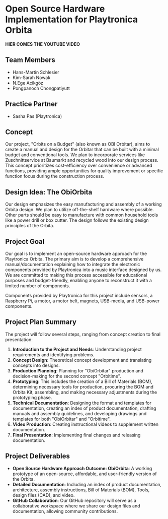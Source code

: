 # Open Source Hardware Implementation for Playtronica Orbita

**HIER COMES THE YOUTUBE VIDEO**

## Team Members
- Hans-Martin Schlesier
- Kim-Sarah Nowak
- N.Ege Acikgöz
- Pongpanoch Chongpatiyutt

## Practice Partner
- Sasha Pas (Playtronica)

## Concept
Our project, "Orbits on a Budget" (also known as OBI Orbitar), aims to create a manual and design for the Orbitar that can be built with a minimal budget and conventional tools. We plan to incorporate services like Zuschnittservice at Baumarkt and recycled wood into our design process. This concept prioritizes cost-efficiency over convenience or advanced functions, providing ample opportunities for quality improvement or specific function focus during the construction process.

## Design Idea: The ObiOrbita
Our design emphasizes the easy manufacturing and assembly of a working Orbita design. We plan to utilize off-the-shelf hardware where possible. Other parts should be easy to manufacture with common household tools like a power drill or box cutter. The design follows the existing design principles of the Orbita.

## Project Goal
Our goal is to implement an open-source hardware approach for the Playtronica Orbita. The primary aim is to develop a comprehensive manual/documentation explaining how to integrate the electronic components provided by Playtronica into a music interface designed by us. We are committed to making this process accessible for educational purposes and budget-friendly, enabling anyone to reconstruct it with a limited number of components.

Components provided by Playtronica for this project include sensors, a Raspberry Pi, a motor, a motor belt, magnets, USB-media, and USB-power components.

## Project Plan Summary
The project will follow several steps, ranging from concept creation to final presentation:

1. **Introduction to the Project and Needs**: Understanding project requirements and identifying problems.
2. **Concept Design**: Theoretical concept development and translating concepts into designs.
3. **Production Planning**: Planning for "ObiOrbitar" production and decision-making for the second concept "Orbitime".
4. **Prototyping**: This includes the creation of a Bill of Materials (BOM), determining necessary tools for production, procuring the BOM and Orbita Kit, assembling, and making necessary adjustments during the prototyping phase.
5. **Technical Documentation**: Designing the format and templates for documentation, creating an index of product documentation, drafting manuals and assembly guidelines, and developing drawings and templates for both "ObiOrbitar" and "Orbitime".
6. **Video Production**: Creating instructional videos to supplement written documentation.
7. **Final Presentation**: Implementing final changes and releasing documentation.

## Project Deliverables
- **Open Source Hardware Approach Outcome: ObiOrbita**: A working prototype of an open-source, affordable, and user-friendly version of the Orbita.
- **Detailed Documentation**: Including an index of product documentation, architecture, assembly instructions, Bill of Materials (BOM), Tools, design files (CAD), and video.
- **GitHub Collaboration**: Our GitHub repository will serve as a collaborative workspace where we share our design files and documentation, allowing community contributions.

